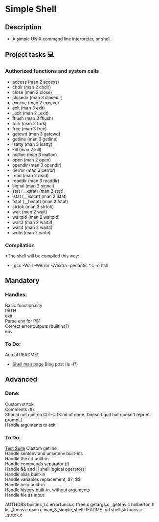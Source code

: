 # Simple Shell

## Description

* A simple UNIX command line interpreter, or shell.

## Project tasks :computer:


### Authorized functions and system calls

* access (man 2 access)
* chdir (man 2 chdir)
* close (man 2 close)
* closedir (man 3 closedir)
* execve (man 2 execve)
* exit (man 3 exit)
* _exit (man 2 _exit)
* fflush (man 3 fflush)
* fork (man 2 fork)
* free (man 3 free)
* getcwd (man 3 getcwd)
* getline (man 3 getline)
* isatty (man 3 isatty)
* kill (man 2 kill)
* malloc (man 3 malloc)
* open (man 2 open)
* opendir (man 3 opendir)
* perror (man 3 perror)
* read (man 2 read)
* readdir (man 3 readdir)
* signal (man 2 signal)
* stat (__xstat) (man 2 stat)
* lstat (__lxstat) (man 2 lstat)
* fstat (__fxstat) (man 2 fstat)
* strtok (man 3 strtok)
* wait (man 2 wait)
* waitpid (man 2 waitpid)
* wait3 (man 2 wait3)
* wait4 (man 2 wait4)
* write (man 2 write)

### Compilation

*The shell will be compiled this way:
* `gcc -Wall -Werror -Wextra -pedantic *.c -o hsh

## Mandatory
### Handles:
Basic functionality\
PATH\
exit\
Parse env for PS1\
Correct error outputs (builtins?)\
env

### To Do:
Actual README\
* [Shell man page](./man_1_simple_shell)
Blog post (ls -l?)


## Advanced
### Done:
Custom strtok\
Comments (#)\
Should not quit on Ctrl-C (Kind of done. Doesn't quit but doesn't reprint
prompt.)\
Handle arguments to exit

### To Do:
[Test Suite](https://github.com/AmilcarArmmand/shell_test_suite)
Custom getline\
Handle sentenv and unsetenv built-ins\
Handle the cd built-in\
Handle commands separator (;)\
Handle && and || shell logical operators\
Handle alias built-in\
Handle variables replacement, $?, $$\
Handle help built-in\
Handle history built-in, without arguments\
Handle file as input


AUTHORS
builtins_1.c
errorfuncs.c
ffree.c
getargs.c
_getenv.c
holberton.h
list_funcs.c
main.c
man_3_simple_shell
README.md
shell
strfuncs.c
_strtok.c
